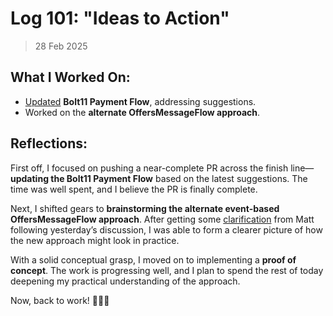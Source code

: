 # Log 101: "Ideas to Action"

> 28 Feb 2025

## What I Worked On:

- [Updated](https://github.com/shaavan/rust-lightning/commits/pr3617.04)
  **Bolt11 Payment Flow**, addressing suggestions.
- Worked on the **alternate OffersMessageFlow approach**.

## Reflections:

First off, I focused on pushing a near-complete PR across the finish
line—**updating the Bolt11 Payment Flow** based on the latest suggestions. The
time was well spent, and I believe the PR is finally complete.

Next, I shifted gears to **brainstorming the alternate event-based
OffersMessageFlow approach**. After getting some
[clarification](https://github.com/lightningdevkit/rust-lightning/pull/3412#discussion_r1974441264)
from Matt following yesterday’s discussion, I was able to form a clearer picture
of how the new approach might look in practice.

With a solid conceptual grasp, I moved on to implementing a **proof of
concept**. The work is progressing well, and I plan to spend the rest of today
deepening my practical understanding of the approach.

Now, back to work! 👨‍💻🚀
